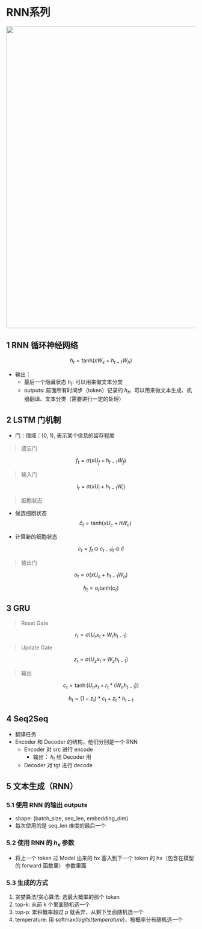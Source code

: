 # RNN系列


<div align=center>
    <image src="../第二阶段学习/pic/rnn.png" width=800>
</div>

## 1 RNN 循环神经网络

$$h_t = \text{tanh}(xW_x + h_{t-1}W_{h})$$
- 输出：
    - 最后一个隐藏状态 $h_t$: 可以用来做文本分类
    - outputs: 前面所有时间步（token）记录的 $h_t$。可以用来做文本生成、机器翻译、文本分类（需要进行一定的处理）

## 2 LSTM 门机制
- 门：值域：(0, 1), 表示某个信息的留存程度
>遗忘门

$$
f_t=\sigma(xU_f + h_{t-1}W_f)
$$

>输入门

$$
i_t=\sigma(xU_i + h_{t-1}W_i)
$$

>细胞状态
- 候选细胞状态
$$\hat{c}_t = \text{tanh}(xU_c + hW_c)$$

- 计算新的细胞状态

$$c_t = f_t \odot c_{t-1} i_t \odot \hat{c}$$


>输出门

$$
o_t=\sigma(xU_o + h_{t-1}W_o)
$$

$$h_t = o_t \text{tanh}(c_t)$$


## 3 GRU

>Reset Gate

$$r_t = \sigma(U_{r} x_t  + W_{r} h_{t-1})$$

>Update Gate

$$z_t = \sigma(U_{z} x_t + W_{z} h_{t-1})$$

>输出

$$c_t = \tanh(U_{n} x_t + r_t * (W_{n} h_{t-1}))$$

$$h_t = (1 - z_t) * c_t + z_t * h_{t-1}$$


## 4 Seq2Seq
- 翻译任务
- Encoder 和 Decoder 的结构，他们分别是一个 RNN
    - Encoder 对 src 进行 encode
        - 输出： $h_t$ 给 Decoder 用
    - Decoder 对 tgt 进行 decode

## 5 文本生成（RNN）
### 5.1 使用 RNN 的输出 outputs
- shape: (batch_size, seq_len, embedding_dim)
- 每次使用的是 seq_len 维度的最后一个


### 5.2 使用 RNN 的 $h_x$ 参数
- 将上一个 token 过 Model 出来的 hx 塞入到下一个 token 的 hx（包含在模型的 forward 函数里） 参数里面


### 5.3 生成的方式
1. 贪婪算法/贪心算法: 选最大概率的那个 token
2. top-k: 从前 k 个里面随机选一个
3. top-p: 累积概率超过 p 就丢弃，从剩下里面随机选一个
4. temperature: 用 $\text{softmax}(logits/temperature)$，按概率分布随机选一个